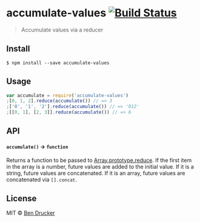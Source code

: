 # accumulate-values [![Build Status](https://travis-ci.org/bendrucker/accumulate-values.svg?branch=master)](https://travis-ci.org/bendrucker/accumulate-values)

> Accumulate values via a reducer

## Install

```
$ npm install --save accumulate-values
```


## Usage

```js
var accumulate = require('accumulate-values')
;[0, 1, 2].reduce(accumulate()) // => 3
;['0', '1', '2'].reduce(accumulate()) // => '012'
;[[0, 1], [2, 3]].reduce(accumulate()) // => 6
```

## API

#### `accumulate()` -> `function`

Returns a function to be passed to [Array.prototype.reduce](https://developer.mozilla.org/en-US/docs/Web/JavaScript/Reference/Global_Objects/Array/Reduce). If the first item in the array is a number, future values are added to the initial value. If it is a string, future values are concatenated. If it is an array, future values are concatenated via `[].concat`.

## License

MIT © [Ben Drucker](http://bendrucker.me)
